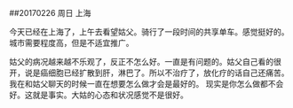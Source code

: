 ##20170226  周日  上海

今天已经在上海了，上午去看望姑父。骑行了一段时间的共享单车。感觉挺好的。城市需要程度高，但是不适宜推广。

姑父的病况越来越不乐观了，反正不怎么好。一直是有问题的。姑父自己看的很开，说是癌细胞已经扩散到肝，淋巴了。所以不治疗了，放化疗的话自己还痛苦。我在和姑父聊天的时候一直在想要怎么做才会是最好的。
现实是你怎么做都不会好。这就是事实。大姑的心态和状况感觉不是很好。 

